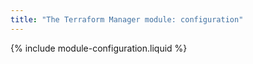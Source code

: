 ```yaml
---
title: "The Terraform Manager module: configuration"
---
```


{% include module-configuration.liquid %}
